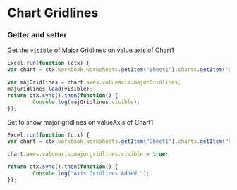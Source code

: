 # Chart Gridlines

### Getter and setter

Get the `visible` of Major Gridlines on value axis of Chart1
```js
Excel.run(function (ctx) { 
var chart = ctx.workbook.worksheets.getItem("Sheet1").charts.getItem("Chart1");	

var majGridlines = chart.axes.valueaxis.majorGridlines;
majGridlines.load(visible);
return ctx.sync().then(function() {
		Console.log(majGridlines.visible);
});
```

Set to show major gridlines on valueAxis of Chart1

```js
Excel.run(function (ctx) { 
var chart = ctx.workbook.worksheets.getItem("Sheet1").charts.getItem("Chart1");	

chart.axes.valueaxis.majorgridlines.visible = true;

return ctx.sync().then(function() {
		Console.log("Axis Gridlines Added ");
});
```
